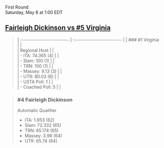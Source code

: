 First Round  
Saturday, May 8 at 1:00 EDT
## [Fairleigh Dickinson vs #5 Virginia](https://www.ncaa.com/game/5833378) 

> | :------------------------ | :------------------------ |
> | ### #1 Virginia           | |  
> | Regional Host             | |  
> | - ITA: 74.365 (4)         | |  
> | - Slam: 100 (1)           | |  
> | - TRN: 100 (1)            | |  
> | - Massey: 9.13 (3)        | |  
> | - UTR: 80.03 (6)          | |  
> | - USTA Poll: 1            | |  
> | - Coached Poll: 5         | |  

> ### #4 Fairleigh Dickinson  
> Automatic Qualifier  
> - ITA: 1.953 (62)  
> - Slam: 72.332 (65)  
> - TRN: 65.174 (65)  
> - Massey: 3.98 (64)  
> - UTR: 65.74 (64)  